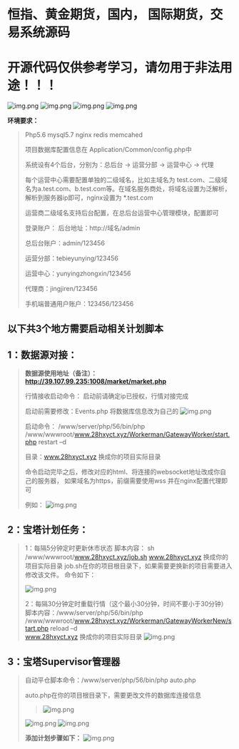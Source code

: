 # 恒指、黄金期货，国内， 国际期货，交易系统源码
# 开源代码仅供参考学习，请勿用于非法用途！！！
![img.png](mdPng/1.png)
![img.png](mdPng/2.png)
![img.png](mdPng/3.png)
![img.png](mdPng/4.png)

**环境要求：**

> Php5.6  mysql5.7 nginx redis memcahed
>
> 项目数据库配置信息在 Application/Common/config.php中
>
> 系统设有4个后台，分别为：总后台 -> 运营分部 -> 运营中心 -> 代理
> 
> 每个运营中心需要配置单独的二级域名，比如主域名为 test.com、二级域名为a.test.com、b.test.com等。在域名服务商处，将域名设置为泛解析，解析到服务器ip即可，nginx设置为 *.test.com
> 
> 运营商二级域名支持后台配置，在总后台运营中心管理模块，配置即可
>
> 登录账户： 后台地址：http://域名/admin
> 
> 总后台账户：admin/123456
>
> 运营分部：tebieyunying/123456
> 
> 运营中心：yunyingzhongxin/123456
> 
> 代理商：jingjiren/123456
>
> 手机端普通用户账户：123456/123456


## 以下共3个地方需要启动相关计划脚本

## 1：数据源对接：

> **数据源使用地址（备注）：http://39.107.99.235:1008/market/market.php**
>
> 行情接收启动命令： 启动前请确定ip已授权，行情对接完成
>
> 启动前需要修改：Events.php 将数据库信息改为自己的
> ![img.png](mdPng/img.png)
>
> 启动命令： /www/server/php/56/bin/php
> /www/wwwroot/www.28hxyct.xyz/Workerman/GatewayWorker/start.php restart
> –d
>
> 目录：www.28hxyct.xyz 换成你的项目实际目录
>
> 命令启动完毕之后，修改对应的html、将连接的websocket地址改成你自己的服务器， 如果域名为https，前缀需要使用wss
> 并在nginx配置代理即可
>
> 例如：
> ![img.png](mdPng/img_1.png)


## 2：宝塔计划任务：

> 1：每隔5分钟定时更新休市状态 	脚本内容：
>     sh /www/wwwroot/www.28hxyct.xyz/job.sh 	www.28hxyct.xyz 换成你的项目实际目录 	job.sh在你的项目根目录下，如果需要更换新的项目需要进入修改该文件。
>     命令如下：
>
> ![img.png](mdPng/img_2.png)
>
> 2：每隔30分钟定时重载行情（这个最小30分钟，时间不要小于30分钟）
> 	脚本内容：/www/server/php/56/bin/php
> /www/wwwroot/www.28hxyct.xyz/Workerman/GatewayWorkerNew/start.php reload –d <br>www.28hxyct.xyz 换成你的项目实际目录
> ![img.png](mdPng/img_3.png)



## 3：宝塔Supervisor管理器

> 自动平仓脚本命令：/www/server/php/56/bin/php auto.php
> 
> auto.php在你的项目根目录下，需要更改文件的数据库连接信息
> 
> > ![img.png](mdPng/img_7.png)
>
> ![img.png](mdPng/img_4.png)
> ![img.png](mdPng/img_5.png)
> 
> **添加计划步骤如下：**
> ![img.png](mdPng/img_6.png)


